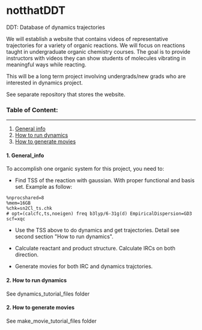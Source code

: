 # notthatDDT
DDT: Database of dynamics trajectories

We will establish a website that contains videos of representative trajectories for a variety of organic reactions. We will focus on reactions taught in undergraduate organic chemistry courses. The goal is to provide instructors with videos they can show students of molecules vibrating in meaningful ways while reacting. 

This will be a long term project involving undergrads/new grads who are interested in dynamics project.

See separate repository that stores the website. 

### Table of Content:
***
1. [General info](#General_info)
2. [How to run dynamics](#How_to_run_dynamics)
3. [How to generate movies](#How_to_generate_movies)

<a name="General_info"><a/>
#### 1. General_info
To accomplish one organic system for this project, you need to:
-  Find TSS of the reaction with gaussian. With proper functional and basis set. Example as follow:
```
%nprocshared=8
%mem=16GB
%chk=sn2Cl_ts.chk
# opt=(calcfc,ts,noeigen) freq b3lyp/6-31g(d) EmpiricalDispersion=GD3 scf=xqc
```

-  Use the TSS above to do dynamics and get trajectories. Detail see second section "How to run dynamics".

- Calculate reactant and product structure. Calculate IRCs on both direction.

-  Generate movies for both IRC and dynamics trajctories.


<a name="How_to_run_dynamics"><a/>
#### 2. How to run dynamics
See dynamics_tutorial_files folder

<a name="How_to_generate_movies"><a/>
#### 2. How to generate movies
See make_movie_tutorial_files folder
